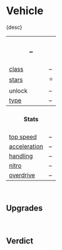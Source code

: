 # Vehicle

{desc}


<table>
  <tr>
    <th colspan="2"> <h3> – </h3> </th>
  </tr>
  <tr>
    <td> <a href="../mechanics.md#classes"> class </a> </td>
    <td> – </td>
  </tr>
  <tr>
    <td> <a href="../mechanics.md#stars"> stars </a> </td>
    <td> ⭐ </td>
  </tr>
  <tr>
    <td> unlock  </td>
    <td> – </td>
  </tr>
  <tr>
    <td> <a href="../mechanics.md#types"> type </a> </td>
    <td> – </td>
  </tr>
  <tr>
    <th colspan="2"> <h4> Stats </h4> </th>
  </tr>
  <tr>
    <td> <a href="../mechanics.md#top-speed"> top speed </a> </td>
    <td> – </td>
  </tr>
  <tr>
    <td> <a href="../mechanics.md#acceleration"> acceleration </a> </td>
    <td> – </td>
  </tr>
  <tr>
    <td> <a href="../mechanics.md#handling"> handling </a> </td>
    <td> – </td>
  </tr>
  <tr>
    <td> <a href="../mechanics.md#nitro"> nitro </a> </td>
    <td> – </td>
  </tr>
  <tr>
    <td> <a href="../mechanics.md#overdrive"> overdrive </a> </td>
    <td> – </td>
  </tr>
</table>


<br>


## Upgrades


<br>


## Verdict